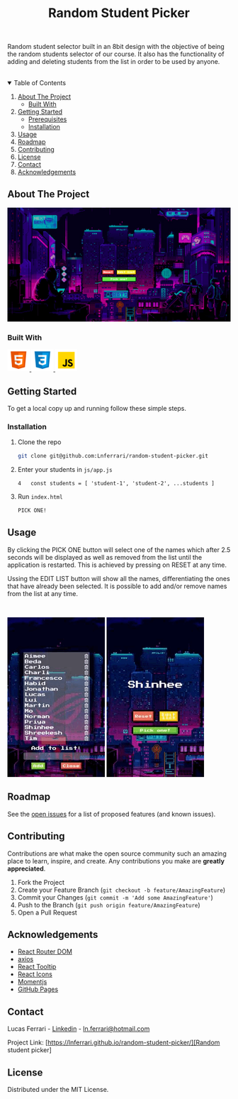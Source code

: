 <h1 align='center'>Random Student Picker</h1>
</br>
<p>
  Random student selector built in an 8bit design with the objective of being the random students selector of our course.
  It also has the functionality of adding and deleting students from the list in order to be used by anyone.
</p>
</br>



<!-- TABLE OF CONTENTS -->
<details open="open">
  <summary>Table of Contents</summary>
  <ol>
    <li>
      <a href="#about-the-project">About The Project</a>
      <ul>
        <li><a href="#built-with">Built With</a></li>
      </ul>
    </li>
    <li>
      <a href="#getting-started">Getting Started</a>
      <ul>
        <li><a href="#prerequisites">Prerequisites</a></li>
        <li><a href="#installation">Installation</a></li>
      </ul>
    </li>
    <li><a href="#usage">Usage</a></li>
    <li><a href="#roadmap">Roadmap</a></li>
    <li><a href="#contributing">Contributing</a></li>
    <li><a href="#license">License</a></li>
    <li><a href="#contact">Contact</a></li>
    <li><a href="#acknowledgements">Acknowledgements</a></li>
  </ol>
</details>



<!-- ABOUT THE PROJECT -->
## About The Project


![Random picker screnshot][main screenshot]

### Built With

<a href="/">
  <img style="margin: auto;" src="https://raw.githubusercontent.com/sachinverma53121/sachinverma53121/master/icons/html5.png" alt=html5 width="50" height="50"/>
</a>
<a href="/">
  <img style="margin: auto;" src="https://raw.githubusercontent.com/sachinverma53121/sachinverma53121/master/icons/css3.png" alt=css3 width="50" height="50"/>
</a>
<a href="https://www.javascript.com/">
  <img style="margin: auto;" src="https://raw.githubusercontent.com/sachinverma53121/sachinverma53121/master/icons/js.png" alt=javascript width="50" height="50"/>
</a>



<!-- GETTING STARTED -->
## Getting Started

To get a local copy up and running follow these simple steps.


### Installation

1. Clone the repo
   ```sh
   git clone git@github.com:Lnferrari/random-student-picker.git
   ```
2. Enter your students in `js/app.js`
   ```JS
   4   const students = [ 'student-1', 'student-2', ...students ]
   ```
3. Run `index.html`
   ```html
   PICK ONE!
   ```



<!-- USAGE EXAMPLES -->
## Usage

<p>
  By clicking the PICK ONE button will select one of the names which after 2.5 seconds will be displayed as well as removed from the list until the application is restarted. This is achieved by pressing on RESET at any time.

  Ussing the EDIT LIST button will show all the names, differentiating the ones that have already been selected. It is possible to add and/or remove names from the list at any time.
</p>

</br>

![Random-picker.gif][rp-1.gif]  ![Random-picker.gif][rp-2.gif]



<!-- ROADMAP -->
## Roadmap

See the [open issues][issues] for a list of proposed features (and known issues).



<!-- CONTRIBUTING -->
## Contributing

Contributions are what make the open source community such an amazing place to learn, inspire, and create. Any contributions you make are **greatly appreciated**.

1. Fork the Project
2. Create your Feature Branch (`git checkout -b feature/AmazingFeature`)
3. Commit your Changes (`git commit -m 'Add some AmazingFeature'`)
4. Push to the Branch (`git push origin feature/AmazingFeature`)
5. Open a Pull Request



<!-- ACKNOWLEDGEMENTS -->
## Acknowledgements
* [React Router DOM](https://reactrouter.com/)
* [axios](https://axios-http.com/)
* [React Tooltip](https://wwayne.github.io/react-tooltip/)
* [React Icons](https://react-icons.github.io/react-icons/)
* [Momentjs](https://momentjs.com/)
* [GitHub Pages](https://pages.github.com)



<!-- CONTACT -->
## Contact

Lucas Ferrari - [Linkedin][linkedin] - ln.ferrari@hotmail.com

Project Link: [https://lnferrari.github.io/random-student-picker/][Random student picker]



<!-- LICENSE -->
## License

Distributed under the MIT License.



<!-- MARKDOWN LINKS & IMAGES -->
[main screenshot]: ./assets/main-random-picker.png
[rp-1.gif]: ./assets/randompicker1.gif
[rp-2.gif]: ./assets/randompicker2.gif
[issues]: https://github.com/Lnferrari/random-student-picker/issues
[Random student picker]: https://lnferrari.github.io/random-student-picker/
[linkedin]: https://www.linkedin.com/in/lucasferrari1/
